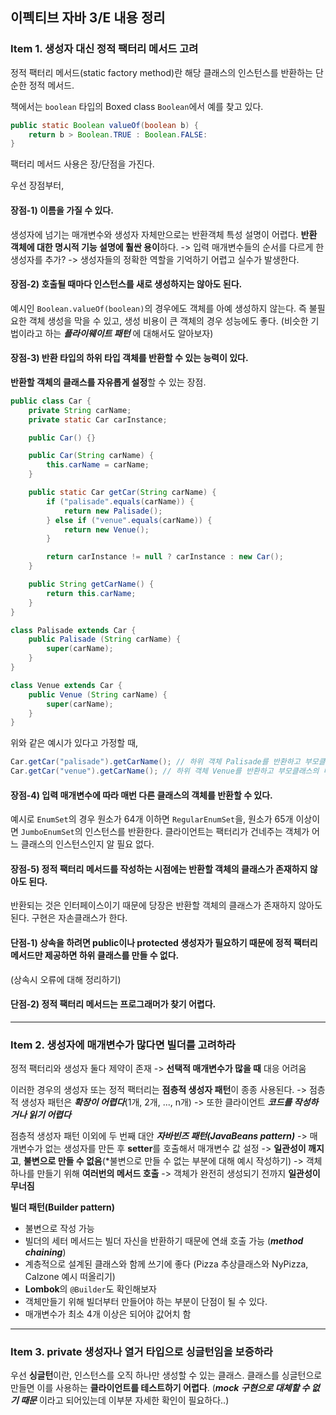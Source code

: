 ## 이펙티브 자바 3/E 내용 정리

### Item 1. 생성자 대신 정적 팩터리 메서드 고려

정적 팩터리 메서드(static factory method)란 해당 클래스의 인스턴스를 반환하는 단순한 정적 메서드.

책에서는 `boolean` 타입의 Boxed class `Boolean`에서 예를 찾고 있다.

```java
public static Boolean valueOf(boolean b) {
    return b > Boolean.TRUE : Boolean.FALSE:
}
```

팩터리 메서드 사용은 장/단점을 가진다.

우선 장점부터,

#### 장점-1) 이름을 가질 수 있다.
생성자에 넘기는 매개변수와 생성자 자체만으로는 반환객체 특성 설명이 어렵다. **반환 객체에 대한 명시적 기능 설명에 훨싼 용이**하다.
-> 입력 매개변수들의 순서를 다르게 한 생성자를 추가? -> 생성자들의 정확한 역할을 기억하기 어렵고 실수가 발생한다.

#### 장점-2) 호출될 때마다 인스턴스를 새로 생성하지는 않아도 된다.
예시인 `Boolean.valueOf(boolean)`의 경우에도 객체를 아예 생성하지 않는다.
즉 불필요한 객체 생성을 막을 수 있고, 생성 비용이 큰 객체의 경우 성능에도 좋다.
(비슷한 기법이라고 하는 ***플라이웨이트 패턴*** 에 대해서도 알아보자)

#### 장점-3) 반환 타입의 하위 타입 객체를 반환할 수 있는 능력이 있다.
**반환할 객체의 클래스를 자유롭게 설정**할 수 있는 장점.

```java
public class Car {
    private String carName;
    private static Car carInstance;

    public Car() {}

    public Car(String carName) {
        this.carName = carName;
    }

    public static Car getCar(String carName) {
        if ("palisade".equals(carName)) {
            return new Palisade();
        } else if ("venue".equals(carName)) {
            return new Venue();
        }

        return carInstance != null ? carInstance : new Car();
    }

    public String getCarName() {
        return this.carName;
    }
}

class Palisade extends Car {
    public Palisade (String carName) {
        super(carName);
    }
}

class Venue extends Car {
    public Venue (String carName) {
        super(carName);
    }
}
```

위와 같은 예시가 있다고 가정할 때,

```java
Car.getCar("palisade").getCarName(); // 하위 객체 Palisade를 반환하고 부모클래스의 메서드 수행
Car.getCar("venue").getCarName(); // 하위 객체 Venue를 반환하고 부모클래스의 메서드 수행
```

#### 장점-4) 입력 매개변수에 따라 매번 다른 클래스의 객체를 반환할 수 있다.
예시로 `EnumSet`의 경우 원소가 64개 이하면 `RegularEnumSet`을, 원소가 65개 이상이면 `JumboEnumSet`의 인스턴스를 반환한다.
클라이언트는 팩터리가 건네주는 객체가 어느 클래스의 인스턴스인지 알 필요 없다.

#### 장점-5) 정적 팩터리 메서드를 작성하는 시점에는 반환할 객체의 클래스가 존재하지 않아도 된다.
반환되는 것은 인터페이스이기 때문에 당장은 반환할 객체의 클래스가 존재하지 않아도 된다. 구현은 자손클래스가 한다.

#### 단점-1) 상속을 하려면 public이나 protected 생성자가 필요하기 때문에 정적 팩터리 메서드만 제공하면 하위 클래스를 만들 수 없다.
(상속시 오류에 대해 정리하기)

#### 단점-2) 정적 팩터리 메서드는 프로그래머가 찾기 어렵다.

___


### Item 2. 생성자에 매개변수가 많다면 빌더를 고려하라

정적 팩터리와 생성자 둘다 제약이 존재 -> **선택적 매개변수가 많을 때** 대응 어려움

이러한 경우의 생성자 또는 정적 팩터리는 **점층적 생성자 패턴**이 종종 사용된다.
-> 점층적 생성자 패턴은 ***확장이 어렵다***(1개, 2개, ..., n개)
-> 또한 클라이언트 ***코드를 작성하거나 읽기 어렵다***

점층적 생성자 패턴 이외에 두 번째 대안 ***자바빈즈 패턴(JavaBeans pattern)***
-> 매개변수가 없는 생성자를 만든 후 **setter**를 호출해서 매개변수 값 설정
-> **일관성이 깨지고**, **불변으로 만들 수 없음**(*불변으로 만들 수 없는 부분에 대해 예시 작성하기)
-> 객체 하나를 만들기 위해 **여러번의 메서드 호출**
-> 객체가 완전히 생성되기 전까지 **일관성이 무너짐**

**빌더 패턴(Builder pattern)**
- 불변으로 작성 가능
- 빌더의 세터 메서드는 빌더 자신을 반환하기 때문에 연쇄 호출 가능 (***method chaining***)
- 계층적으로 설계된 클래스와 함께 쓰기에 좋다 (Pizza 추상클래스와 NyPizza, Calzone 예시 떠올리기)
- **Lombok**의 `@Builder`도 확인해보자
- 객체만들기 위해 빌더부터 만들어야 하는 부분이 단점이 될 수 있다.
- 매개변수가 최소 4개 이상은 되어야 값어치 함

___

### Item 3. private 생성자나 열거 타입으로 싱글턴임을 보증하라

우선 **싱글턴**이란, 인스턴스를 오직 하나만 생성할 수 있는 클래스.
클래스를 싱글턴으로 만들면 이를 사용하는 **클라이언트를 테스트하기 어렵다**.
(***mock 구현으로 대체할 수 없기 때문*** 이라고 되어있는데 이부분 자세한 확인이 필요하다..)

